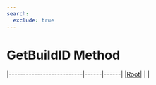 ```yaml
---
search:
  exclude: true
---
```


<h1 class="heading"><span class="name">GetBuildID Method</span></h1>

|--------------------------|------|------|
|[Root](../objects/root.md)|&nbsp;|&nbsp;|
